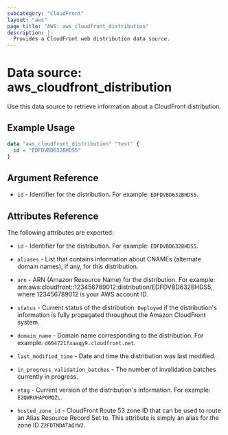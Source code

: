 ```yaml
---
subcategory: "CloudFront"
layout: "aws"
page_title: "AWS: aws_cloudfront_distribution"
description: |-
  Provides a CloudFront web distribution data source.
---
```


# Data source: aws_cloudfront_distribution

Use this data source to retrieve information about a CloudFront distribution.

## Example Usage

```terraform
data "aws_cloudfront_distribution" "test" {
  id = "EDFDVBD632BHDS5"
}
```

## Argument Reference

* `id` - Identifier for the distribution. For example: `EDFDVBD632BHDS5`.

## Attributes Reference

The following attributes are exported:

* `id` - Identifier for the distribution. For example: `EDFDVBD632BHDS5`.

* `aliases` - List that contains information about CNAMEs (alternate domain names), if any, for this distribution.

* `arn` - ARN (Amazon Resource Name) for the distribution. For example: arn:aws:cloudfront::123456789012:distribution/EDFDVBD632BHDS5, where 123456789012 is your AWS account ID.

* `status` - Current status of the distribution. `Deployed` if the
    distribution's information is fully propagated throughout the Amazon
    CloudFront system.

* `domain_name` - Domain name corresponding to the distribution. For
    example: `d604721fxaaqy9.cloudfront.net`.

* `last_modified_time` - Date and time the distribution was last modified.

* `in_progress_validation_batches` - The number of invalidation batches
    currently in progress.

* `etag` - Current version of the distribution's information. For example:
    `E2QWRUHAPOMQZL`.

* `hosted_zone_id` - CloudFront Route 53 zone ID that can be used to
     route an Alias Resource Record Set to. This attribute is simply an
     alias for the zone ID `Z2FDTNDATAQYW2`.
